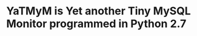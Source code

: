 YaTMyM is Yet another Tiny MySQL Monitor programmed in Python 2.7
=================================================================


